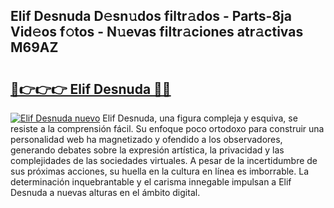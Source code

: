 ## Elif Desnuda D𝚎sn𝚞dos filtr𝚊dos - Parts-8ja Vid𝚎os f𝚘tos - N𝚞evas filtr𝚊ciones atr𝚊ctivas M69AZ

# <h2><a href="http://mbbyli.tromn.icu/?c=Elif+Desnuda">🔗👉👉👉 Elif Desnuda 🔗🔗</a></h2>

[![Elif Desnuda nuevo](https://i.imgur.com/pEAQMta.gif)](http://mbbyli.tromn.icu/?c=Elif+Desnuda)
Elif Desnuda, una figura compleja y esquiva, se resiste a la comprensión fácil. Su enfoque poco ortodoxo para construir una personalidad web ha magnetizado y ofendido a los observadores, generando debates sobre la expresión artística, la privacidad y las complejidades de las sociedades virtuales. A pesar de la incertidumbre de sus próximas acciones, su huella en la cultura en línea es imborrable. La determinación inquebrantable y el carisma innegable impulsan a Elif Desnuda a nuevas alturas en el ámbito digital.
